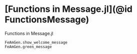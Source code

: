 # [Functions in Message.jl](@id FunctionsMessage)

Functions in Message.jl

```@docs
FeAmGen.show_welcome_message
FeAmGen.green_message
```




